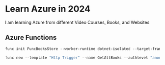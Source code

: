 # Learn Azure in 2024

I am learning Azure from different Video Courses, Books, and Websites

## Azure Functions

```powershell
func init FuncBooksStore --worker-runtime dotnet-isolated --target-framework "net8.0"

func new --template "Http Trigger" --name GetAllBooks --authlevel "anonymous"
```

